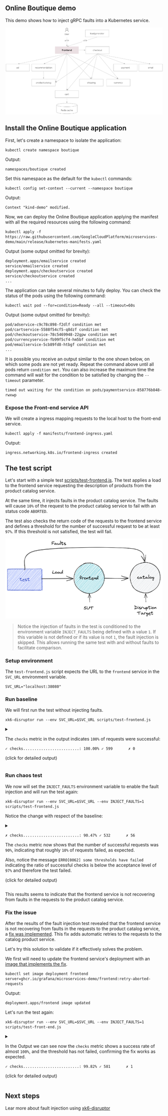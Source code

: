 ## Online Boutique demo

This demo shows how to inject gRPC faults into a Kubernetes service.

![Online Boutique Architecture](images/online-boutique.png)


## Install the Online Boutique application

First, let's create a namespace to isolate the application:

```shell
kubectl create namespace boutique
```
Output:

```shell
namespaces/boutique created
```

Set this namespace as the default for the `kubectl` commands:

```shell
kubectl config set-context --current --namespace boutique
```

Output:

```shell
Context "kind-demo" modified.
```

Now, we can deploy the Online Boutique application applying the manifest with all the required resources using the following command:

```shell
kubectl apply -f https://raw.githubusercontent.com/GoogleCloudPlatform/microservices-demo/main/release/kubernetes-manifests.yaml
```

Output (some output omitted for brevity):
```shell
deployment.apps/emailservice created
service/emailservice created
deployment.apps/checkoutservice created
service/checkoutservice created
...
```

The application can take several minutes to fully deploy. You can check the status of the pods using the following command:
```shel
kubectl wait pod --for=condition=Ready --all --timeout=60s
```

Output (some output omitted for brevity):
```
pod/adservice-c9c78c898-f2dlf condition met
pod/cartservice-5588f54cf5-q8dzf condition met
pod/checkoutservice-78c5469948-22gpw condition met
pod/currencyservice-fb99f5cf4-hm5bf condition met
pod/emailservice-5cb89fd8-htbgf condition met
...
```

It is possible you receive an output similar to the one shown below, on which some pods are not yet ready. Repeat the command above until all pods return `condition met`. You can also increase the maximum time the command will wait for the condition to be satisfied by changing the `--timeout` parameter.

```
timed out waiting for the condition on pods/paymentservice-858776b848-rwxwp
```

### Expose the Front-end service API

We will create a ingress mapping requests to the local host to the front-end service. 

```shell
kubectl apply -f manifests/frontend-ingress.yaml
```

Output:

```shell
ingress.networking.k8s.io/frontend-ingress created
```

## The test script

Let's start with a simple test [scripts/test-frontend.js](scripts/test-frontend.js). The test applies a load to the frontend service requesting the description of products from the product catalog service. 

At the same time, it injects faults in the product catalog service. The faults will cause `10%` of the request to the product catalog service to fail with an status code `ABORTED`.

The test also checks the return code of the requests to the frontend service and defines a threshold for the number of successful request to be at least `97%`. If this threshold is not satisfied, the test will fail.

![test](images/test.png)


> Notice the injection of faults in the test is conditioned to the environment variable `INJECT_FAULTS` being defined with a value `1`. If this variable is not defined or if its value is not `1`, the fault injection is skipped. This allows running the same test with and without faults to facilitate comparison.


### Setup environment

The `test-frontend.js` script expects the URL to the `frontend` service in the `SVC_URL` environment variable.

```shell
SVC_URL="localhost:38080"
```

### Run baseline

We will first run the test without injecting faults.

```shell
xk6-disruptor run --env SVC_URL=$SVC_URL scripts/test-frontend.js
```

<details>

<summary>

The `checks` metric in the output indicates `100%` of requests were successful:

```
✓ checks.........................: 100.00% ✓ 599       ✗ 0  
```

(click for detailed output)
</summary>


```
          /\      |‾‾| /‾‾/   /‾‾/   
     /\  /  \     |  |/  /   /  /    
    /  \/    \    |     (   /   ‾‾\  
   /          \   |  |\  \ |  (‾)  | 
  / __________ \  |__| \__\ \_____/ .io

  execution: local
     script: scripts/test-frontend.js
     output: -

  scenarios: (100.00%) 2 scenarios, 101 max VUs, 10m30s max duration (incl. graceful stop):
           * inject: 1 iterations shared among 1 VUs (maxDuration: 10m0s, exec: injectFaults, gracefulStop: 30s)
           * load: 20.00 iterations/s for 30s (maxVUs: 5-100, exec: requestProduct, gracefulStop: 30s)


running (00m30.0s), 000/008 VUs, 600 complete and 0 interrupted iterations
inject ✓ [======================================] 1 VUs        00m00.0s/10m0s  1/1 shared iters
load   ✓ [======================================] 000/007 VUs  30s             20.00 iters/s

     ✓ No errors

   ✓ checks.........................: 100.00% ✓ 599       ✗ 0  
     data_received..................: 4.8 MB  159 kB/s
     data_sent......................: 59 kB   2.0 kB/s
     dropped_iterations.............: 2       0.066636/s
     http_req_blocked...............: avg=18.13µs  min=6.75µs  med=10.65µs  max=803.56µs p(90)=14.25µs  p(95)=15.7µs  
     http_req_connecting............: avg=4.86µs   min=0s      med=0s       max=535.62µs p(90)=0s       p(95)=0s      
     http_req_duration..............: avg=38.28ms  min=9.42ms  med=14.31ms  max=351.56ms p(90)=103.68ms p(95)=156.03ms
       { expected_response:true }...: avg=38.28ms  min=9.42ms  med=14.31ms  max=351.56ms p(90)=103.68ms p(95)=156.03ms
     http_req_failed................: 0.00%   ✓ 0         ✗ 599
     http_req_receiving.............: avg=986.56µs min=91.67µs med=148.29µs max=96.02ms  p(90)=361.35µs p(95)=510.14µs
     http_req_sending...............: avg=51.67µs  min=25.68µs med=46.48µs  max=235.83µs p(90)=67.49µs  p(95)=78.85µs 
     http_req_tls_handshaking.......: avg=0s       min=0s      med=0s       max=0s       p(90)=0s       p(95)=0s      
     http_req_waiting...............: avg=37.24ms  min=9.14ms  med=14.08ms  max=348.28ms p(90)=103.4ms  p(95)=155.42ms
     http_reqs......................: 599     19.957552/s
     iteration_duration.............: avg=38.6ms   min=74.76µs med=14.74ms  max=351.92ms p(90)=103.96ms p(95)=156.41ms
     iterations.....................: 600     19.99087/s
     vus............................: 7       min=5       max=7
     vus_max........................: 8       min=6       max=8
```
</details>

### Run chaos test

We now will set the `INJECT_FAULTS` environment variable to enable the fault injection and will run the test again:

```shell
xk6-disruptor run --env SVC_URL=$SVC_URL --env INJECT_FAULTS=1 scripts/test-frontend.js
```

Notice the change with respect of the baseline:

<details>

<summary>

```
✗ checks.........................: 90.47% ✓ 532       ✗ 56
```

The `checks` metric now shows that the number of successful requests was `90%`, indicating that roughly `10%` of requests failed, as expected.

Also, notice the message `ERRO[0062] some thresholds have failed` indicating the ratio of successful checks is below the acceptance level of `97%` and therefore the test failed.

(click for detailed output)

</summary>


```
          /\      |‾‾| /‾‾/   /‾‾/   
     /\  /  \     |  |/  /   /  /    
    /  \/    \    |     (   /   ‾‾\  
   /          \   |  |\  \ |  (‾)  | 
  / __________ \  |__| \__\ \_____/ .io

  execution: local
     script: scripts/test-frontend.js
     output: -

  scenarios: (100.00%) 2 scenarios, 101 max VUs, 10m30s max duration (incl. graceful stop):
           * inject: 1 iterations shared among 1 VUs (maxDuration: 10m0s, exec: injectFaults, gracefulStop: 30s)
           * load: 20.00 iterations/s for 30s (maxVUs: 5-100, exec: requestProduct, gracefulStop: 30s)


running (00m50.7s), 000/018 VUs, 589 complete and 0 interrupted iterations
inject ✓ [======================================] 1 VUs        00m50.7s/10m0s  1/1 shared iters
load   ✓ [======================================] 000/017 VUs  30s             20.00 iters/s

     ✗ No errors
      ↳  90% — ✓ 532 / ✗ 56

   ✗ checks.........................: 90.47% ✓ 532       ✗ 56  
     data_received..................: 4.1 MB 80 kB/s
     data_sent......................: 58 kB  1.1 kB/s
     dropped_iterations.............: 12     0.236582/s
     http_req_blocked...............: avg=23.8µs   min=5.77µs  med=10.32µs  max=603.29µs p(90)=14.95µs  p(95)=22.39µs 
     http_req_connecting............: avg=8.96µs   min=0s      med=0s       max=453.57µs p(90)=0s       p(95)=0s      
     http_req_duration..............: avg=209.97ms min=1.93ms  med=139.34ms max=1.33s    p(90)=483.78ms p(95)=586.19ms
       { expected_response:true }...: avg=228.55ms min=9.8ms   med=185.42ms max=1.33s    p(90)=485.66ms p(95)=587.06ms
     http_req_failed................: 9.52%  ✓ 56        ✗ 532 
     http_req_receiving.............: avg=1.18ms   min=71.1µs  med=184.24µs max=96.73ms  p(90)=415.37µs p(95)=557.4µs 
     http_req_sending...............: avg=49.68µs  min=25.66µs med=45.07µs  max=262.88µs p(90)=66.87µs  p(95)=78.91µs 
     http_req_tls_handshaking.......: avg=0s       min=0s      med=0s       max=0s       p(90)=0s       p(95)=0s      
     http_req_waiting...............: avg=208.73ms min=1.73ms  med=138.9ms  max=1.33s    p(90)=483.57ms p(95)=585.94ms
     http_reqs......................: 588    11.592525/s
     iteration_duration.............: avg=296.12ms min=2.17ms  med=139.79ms max=50.72s   p(90)=484.77ms p(95)=586.97ms
     iterations.....................: 589    11.61224/s
     vus............................: 1      min=1       max=18
     vus_max........................: 18     min=6       max=18

ERRO[0052] some thresholds have failed 
```
</details>

This results seems to indicate that the frontend service is not recovering from faults in the requests to the product catalog service.

### Fix the issue

After the results of the fault injection test revealed that the frontend service is not recovering from faults in the requests to the product catalog service, a [fix was implemented](https://github.com/grafana/microservices-demo/pull/1). This fix adds automatic retries to the requests to the catalog product service.

Let's try this solution to validate if it effectively solves the problem.

We first will need to update the frontend service's deployment with an [image that implements the fix](https://github.com/grafana/microservices-demo/pkgs/container/microservices-demo%2Fproductcatalogservice).

```shell
kubectl set image deployment frontend server=ghcr.io/grafana/microservices-demo/frontend:retry-aborted-requests
```

Output:
```
deployment.apps/frontend image updated
```

Let's run the test again:

```shell
xk6-disruptor run --env SVC_URL=$SVC_URL --env INJECT_FAULTS=1 scripts/test-front-end.js
```

<details>

<summary>

In the Output we can see now the `checks` metric shows a success rate of almost `100%`, and the threshold has not failed, confirming the fix works as expected.

```
✓ checks.........................: 99.82% ✓ 581       ✗ 1
```

(click for detailed output)

</summary>

```shell
          /\      |‾‾| /‾‾/   /‾‾/   
     /\  /  \     |  |/  /   /  /    
    /  \/    \    |     (   /   ‾‾\  
   /          \   |  |\  \ |  (‾)  | 
  / __________ \  |__| \__\ \_____/ .io

  execution: local
     script: scripts/test-frontend.js
     output: -

  scenarios: (100.00%) 2 scenarios, 101 max VUs, 10m30s max duration (incl. graceful stop):
           * inject: 1 iterations shared among 1 VUs (maxDuration: 10m0s, exec: injectFaults, gracefulStop: 30s)
           * load: 20.00 iterations/s for 30s (maxVUs: 5-100, exec: requestProduct, gracefulStop: 30s)


running (00m51.1s), 000/025 VUs, 583 complete and 0 interrupted iterations
inject ✓ [======================================] 1 VUs        00m51.1s/10m0s  1/1 shared iters
load   ✓ [======================================] 000/024 VUs  30s             20.00 iters/s

     ✗ No errors
      ↳  99% — ✓ 581 / ✗ 1

   ✓ checks.........................: 99.82% ✓ 581       ✗ 1

  data_received..................: 4.5 MB 88 kB/s
  data_sent......................: 58 kB  1.1 kB/s
  dropped_iterations.............: 19     0.372007/s
  http_req_blocked...............: avg=30.91µs  min=6.7µs   med=9.91µs   max=1.93ms   p(90)=13.38µs  p(95)=19.7µs  
  http_req_connecting............: avg=15.05µs  min=0s      med=0s       max=1.77ms   p(90)=0s       p(95)=0s      
  http_req_duration..............: avg=553.63ms min=3.18ms  med=489.76ms max=1.99s    p(90)=1.08s    p(95)=1.23s   
    { expected_response:true }...: avg=554.58ms min=9.27ms  med=489.82ms max=1.99s    p(90)=1.08s    p(95)=1.23s   
  http_req_failed................: 0.17%  ✓ 1         ✗ 581 
  http_req_receiving.............: avg=977.79µs min=62.11µs med=211.15µs max=99.26ms  p(90)=588.15µs p(95)=844.62µs
  http_req_sending...............: avg=46.92µs  min=25.48µs med=43.06µs  max=265.56µs p(90)=58.94µs  p(95)=69.11µs 
  http_req_tls_handshaking.......: avg=0s       min=0s      med=0s       max=0s       p(90)=0s       p(95)=0s      
  http_req_waiting...............: avg=552.6ms  min=2.95ms  med=489.21ms max=1.98s    p(90)=1.08s    p(95)=1.23s   
  http_reqs......................: 582    11.395172/s
  iteration_duration.............: avg=640.66ms min=4.02ms  med=490.09ms max=51.07s   p(90)=1.08s    p(95)=1.23s   
  iterations.....................: 583    11.414751/s
  vus............................: 1      min=1       max=25
  vus_max........................: 25     min=6       max=25
```

</details>

## Next steps

Lear more about fault injection using [xk6-disruptor](https://k6.io/docs/javascript-api/xk6-disruptor/)